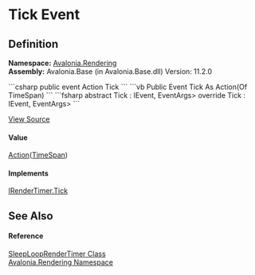 # Tick Event




## Definition
**Namespace:** <a href="N_Avalonia_Rendering">Avalonia.Rendering</a>  
**Assembly:** Avalonia.Base (in Avalonia.Base.dll) Version: 11.2.0

<Tabs groupId="api-code-preview">
<TabItem value="csharp" label="C#">
```csharp
public event Action<TimeSpan> Tick
```
</TabItem>
<TabItem value="vb" label="VB">
```vb
Public Event Tick As Action(Of TimeSpan)
```
</TabItem>
<TabItem value="fsharp" label="F#">
```fsharp
abstract Tick : IEvent<Action<TimeSpan>,
    EventArgs>
override Tick : IEvent<Action<TimeSpan>,
    EventArgs>
```
</TabItem>
</Tabs>



<a href="https://github.com/AvaloniaUI/Avalonia/tree/master/src/Avalonia.Base/Rendering/SleepLoopRenderTimer.cs" title="View the source code">View Source</a>



#### Value
<a href="https://learn.microsoft.com/dotnet/api/system.action-1" target="_blank" rel="noopener noreferrer">Action</a>(<a href="https://learn.microsoft.com/dotnet/api/system.timespan" target="_blank" rel="noopener noreferrer">TimeSpan</a>)

#### Implements
<a href="E_Avalonia_Rendering_IRenderTimer_Tick">IRenderTimer.Tick</a>  


## See Also


#### Reference
<a href="T_Avalonia_Rendering_SleepLoopRenderTimer">SleepLoopRenderTimer Class</a>  
<a href="N_Avalonia_Rendering">Avalonia.Rendering Namespace</a>  
